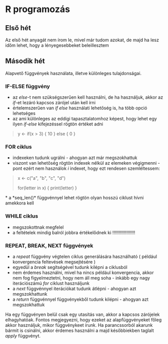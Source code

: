 # R programozás

## Első hét
Az első hét anyagát nem írom le, mivel már tudom azokat, de majd ha lesz időm lehet, hogy a lényegesebbeket beleillesztem

## Második hét
Alapvető függvények használata, illetve különleges tulajdonságai.

### IF-ELSE függvény
* az _else_-t nem szükségszerűen kell használni, de ha használjuk, akkor az _if_-et lezáró kapcsos zárójel után kell írni
* értelemszerűen van _if else_ használati lehetőség is, ha több opció lehetséges
* az ami különleges az eddigi tapasztalatomhoz képest, hogy lehet egy ilyen _if-else_ kifejezéssel rögtön értéket adni
<blockquote>
  <p> y <- if(x > 3) { 10 } else { 0 }</p>
</blockquote>

### FOR ciklus
* indexeken tudunk ugrálni - ahogyan azt már megszokhattuk
* viszont van lehetőség rögtön indexek nélkül az elemeken végigmenni - pont ezért nem használok *i* indexet, hogy ezt rendesen szemléltessem:
<blockquote>
  <p> x <- c("a", "b", "c", "d") </p>
  <p> for(letter in x) { print(letter) } </p>
</blockquote>
* a *seq_len()* függvénnyel lehet rögtön olyan hosszú ciklust hívni amekkora kell

### WHILE ciklus
* megszokottnak megfelel
* a feltételek mindig balról jobbra értékelődnek ki !!!!!!!!!!!!!!!!!!

### REPEAT, BREAK, NEXT függvények
* a _repeat_ függvény végtelen ciklus generálására használható ( például konvergencia feltevések megsejtésére )
* egyedül a _break_ segítségével tudunk kilépni a ciklusból
* nem érdemes használni, mivel ha nincs például konvergencia, akkor nem fog figyelmeztetni, hogy nem áll meg soha - inkább egy nagy iterációszámú _for_ ciklust használjunk
* a _next_ függvénnyel iterációkat tudunk átlépni - ahogyan azt megszokhattunk
* a _return_ függvénnyel függvényekből tudunk kilépni - ahogyan azt megszokhattuk


Ha egy függvényen belül csak egy utasítás van, akkor a kapcsos zárójelek elhagyhatóak. Fontos megjegyezni, hogy ezeket az alapfüggvényeket főleg akkor használjuk, mikor függvénykeet írunk. Ha parancssorból akarunk bármit is csinálni, akkor érdemes használni a majd későbbiekben taglalt _apply_ függvényt.


